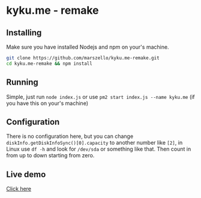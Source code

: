 # kyku.me - remake
## Installing
Make sure you have installed Nodejs and npm on your's machine.

```sh
git clone https://github.com/marszello/kyku.me-remake.git
cd kyku.me-remake && npm install
```

## Running
Simple, just run `node index.js` or use `pm2 start index.js --name kyku.me` (if you have this on your's machine)

## Configuration
There is no configuration here, but you can change `diskInfo.getDiskInfoSync()[0].capacity` to another number like `[2]`, in Linux use `df -h` and look for `/dev/sda` or something like that. Then count in from up to down starting from zero.

## Live demo
[Click here](https://ex.oskarvik.me/)
